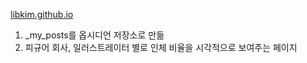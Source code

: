 [libkim.github.io](https://libkim.github.io)

1. _my_posts를 옵시디언 저장소로 만듦
2. 피규어 회사, 일러스트레이터 별로 인체 비율을 시각적으로 보여주는 페이지
